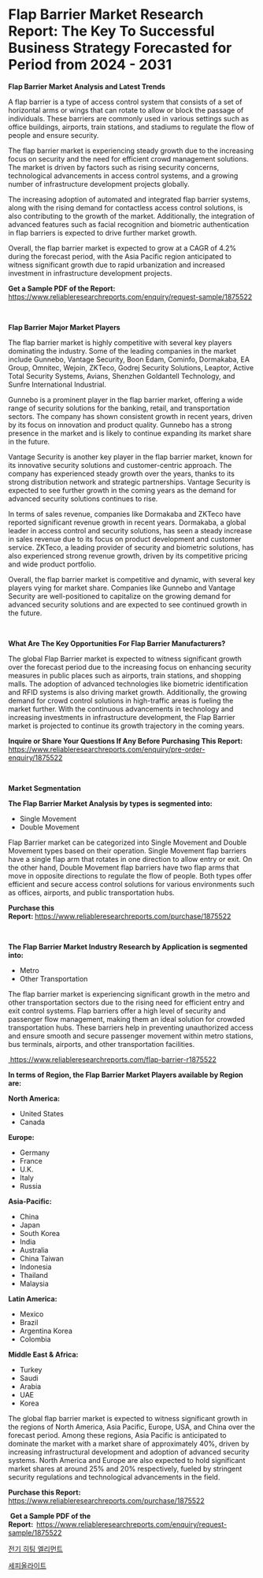 <p><h1>Flap Barrier Market Research Report: The Key To Successful Business Strategy Forecasted for Period from 2024 - 2031</h1></p><p><strong>Flap Barrier Market Analysis and Latest Trends</strong></p>
<p><p>A flap barrier is a type of access control system that consists of a set of horizontal arms or wings that can rotate to allow or block the passage of individuals. These barriers are commonly used in various settings such as office buildings, airports, train stations, and stadiums to regulate the flow of people and ensure security.</p><p>The flap barrier market is experiencing steady growth due to the increasing focus on security and the need for efficient crowd management solutions. The market is driven by factors such as rising security concerns, technological advancements in access control systems, and a growing number of infrastructure development projects globally.</p><p>The increasing adoption of automated and integrated flap barrier systems, along with the rising demand for contactless access control solutions, is also contributing to the growth of the market. Additionally, the integration of advanced features such as facial recognition and biometric authentication in flap barriers is expected to drive further market growth.</p><p>Overall, the flap barrier market is expected to grow at a CAGR of 4.2% during the forecast period, with the Asia Pacific region anticipated to witness significant growth due to rapid urbanization and increased investment in infrastructure development projects.</p></p>
<p><strong>Get a Sample PDF of the Report:&nbsp;</strong> <a href="https://www.reliableresearchreports.com/enquiry/request-sample/1875522">https://www.reliableresearchreports.com/enquiry/request-sample/1875522</a></p>
<p>&nbsp;</p>
<p><strong>Flap Barrier Major Market Players</strong></p>
<p><p>The flap barrier market is highly competitive with several key players dominating the industry. Some of the leading companies in the market include Gunnebo, Vantage Security, Boon Edam, Cominfo, Dormakaba, EA Group, Omnitec, Wejoin, ZKTeco, Godrej Security Solutions, Leaptor, Active Total Security Systems, Avians, Shenzhen Goldantell Technology, and Sunfre International Industrial.</p><p>Gunnebo is a prominent player in the flap barrier market, offering a wide range of security solutions for the banking, retail, and transportation sectors. The company has shown consistent growth in recent years, driven by its focus on innovation and product quality. Gunnebo has a strong presence in the market and is likely to continue expanding its market share in the future.</p><p>Vantage Security is another key player in the flap barrier market, known for its innovative security solutions and customer-centric approach. The company has experienced steady growth over the years, thanks to its strong distribution network and strategic partnerships. Vantage Security is expected to see further growth in the coming years as the demand for advanced security solutions continues to rise.</p><p>In terms of sales revenue, companies like Dormakaba and ZKTeco have reported significant revenue growth in recent years. Dormakaba, a global leader in access control and security solutions, has seen a steady increase in sales revenue due to its focus on product development and customer service. ZKTeco, a leading provider of security and biometric solutions, has also experienced strong revenue growth, driven by its competitive pricing and wide product portfolio.</p><p>Overall, the flap barrier market is competitive and dynamic, with several key players vying for market share. Companies like Gunnebo and Vantage Security are well-positioned to capitalize on the growing demand for advanced security solutions and are expected to see continued growth in the future.</p></p>
<p>&nbsp;</p>
<p><strong>What Are The Key Opportunities For Flap Barrier Manufacturers?</strong></p>
<p><p>The global Flap Barrier market is expected to witness significant growth over the forecast period due to the increasing focus on enhancing security measures in public places such as airports, train stations, and shopping malls. The adoption of advanced technologies like biometric identification and RFID systems is also driving market growth. Additionally, the growing demand for crowd control solutions in high-traffic areas is fueling the market further. With the continuous advancements in technology and increasing investments in infrastructure development, the Flap Barrier market is projected to continue its growth trajectory in the coming years.</p></p>
<p><strong>Inquire or Share Your Questions If Any Before Purchasing This Report:</strong> <a href="https://www.reliableresearchreports.com/enquiry/pre-order-enquiry/1875522">https://www.reliableresearchreports.com/enquiry/pre-order-enquiry/1875522</a></p>
<p>&nbsp;</p>
<p><strong>Market Segmentation</strong></p>
<p><strong>The Flap Barrier Market Analysis by types is segmented into:</strong></p>
<p><ul><li>Single Movement</li><li>Double Movement</li></ul></p>
<p><p>Flap Barrier market can be categorized into Single Movement and Double Movement types based on their operation. Single Movement flap barriers have a single flap arm that rotates in one direction to allow entry or exit. On the other hand, Double Movement flap barriers have two flap arms that move in opposite directions to regulate the flow of people. Both types offer efficient and secure access control solutions for various environments such as offices, airports, and public transportation hubs.</p></p>
<p><strong>Purchase this Report:&nbsp;</strong><a href="https://www.reliableresearchreports.com/purchase/1875522">https://www.reliableresearchreports.com/purchase/1875522</a></p>
<p>&nbsp;</p>
<p><strong>The Flap Barrier Market Industry Research by Application is segmented into:</strong></p>
<p><ul><li>Metro</li><li>Other Transportation</li></ul></p>
<p><p>The flap barrier market is experiencing significant growth in the metro and other transportation sectors due to the rising need for efficient entry and exit control systems. Flap barriers offer a high level of security and passenger flow management, making them an ideal solution for crowded transportation hubs. These barriers help in preventing unauthorized access and ensure smooth and secure passenger movement within metro stations, bus terminals, airports, and other transportation facilities.</p></p>
<p><a href="https://www.reliableresearchreports.com/flap-barrier-r1875522">&nbsp;https://www.reliableresearchreports.com/flap-barrier-r1875522</a></p>
<p><strong>In terms of Region, the Flap Barrier Market Players available by Region are:</strong></p>
<p>
    <p> <strong> North America: </strong>
        <ul>
            <li>United States</li>
            <li>Canada</li>
        </ul>
        </p> 
    <p> <strong> Europe: </strong>
        <ul>
            <li>Germany</li>
            <li>France</li>
            <li>U.K.</li>
            <li>Italy</li>
            <li>Russia</li>
        </ul>
        </p> 
    <p> <strong> Asia-Pacific: </strong>
        <ul>
            <li>China</li>
            <li>Japan</li>
            <li>South Korea</li>
            <li>India</li>
            <li>Australia</li>
            <li>China Taiwan</li>
            <li>Indonesia</li>
            <li>Thailand</li>
            <li>Malaysia</li>
        </ul>
        </p> 
    <p> <strong> Latin America: </strong>
        <ul>
            <li>Mexico</li>
            <li>Brazil</li>
            <li>Argentina Korea</li>
            <li>Colombia</li>
        </ul>
        </p> 
    <p> <strong> Middle East & Africa: </strong>
        <ul>
            <li>Turkey</li>
            <li>Saudi</li>
            <li>Arabia</li>
            <li>UAE</li>
            <li>Korea</li>
        </ul>
    </p>
    </p>
<p><p>The global flap barrier market is expected to witness significant growth in the regions of North America, Asia Pacific, Europe, USA, and China over the forecast period. Among these regions, Asia Pacific is anticipated to dominate the market with a market share of approximately 40%, driven by increasing infrastructural development and adoption of advanced security systems. North America and Europe are also expected to hold significant market shares at around 25% and 20% respectively, fueled by stringent security regulations and technological advancements in the field.</p></p>
<p><strong>Purchase this Report: </strong><a href="https://www.reliableresearchreports.com/purchase/1875522">https://www.reliableresearchreports.com/purchase/1875522</a></p>
<p>&nbsp;<strong>Get a Sample PDF of the Report:&nbsp;&nbsp;</strong><a href="https://www.reliableresearchreports.com/enquiry/request-sample/1875522">https://www.reliableresearchreports.com/enquiry/request-sample/1875522</a></p>
<p><strong></strong></p>
<p><p><a href="https://medium.com/@londonacobson5656/%EC%A0%84%EA%B8%B0-%EB%82%9C%EB%B0%A9-%EC%9A%94%EC%86%8C-%EC%8B%9C%EC%9E%A5-%EB%A9%94%ED%8A%B8%EB%A6%AD%EC%8A%A4%EB%A5%BC-%ED%95%B4%EB%8F%85%ED%95%98%EB%8B%A4-%EC%8B%9C%EC%9E%A5-%EC%A0%90%EC%9C%A0%EC%9C%A8-%ED%8A%B8%EB%A0%8C%EB%93%9C-%EB%B0%8F-%EC%84%B1%EC%9E%A5-%ED%8C%A8%ED%84%B4-04002e9589f2">전기 히팅 엘리먼트</a></p><p><a href="https://github.com/jntpkh496620/Market-Research-Report-List-1/blob/main/444894629908.md">세피올라이트</a></p></p>
